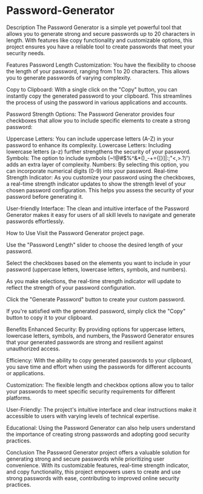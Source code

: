 # Password-Generator
Description
The Password Generator is a simple yet powerful tool that allows you to generate strong and secure passwords up to 20 characters in length. With features like copy functionality and customizable options, this project ensures you have a reliable tool to create passwords that meet your security needs.

Features
Password Length Customization: You have the flexibility to choose the length of your password, ranging from 1 to 20 characters. This allows you to generate passwords of varying complexity.

Copy to Clipboard: With a single click on the "Copy" button, you can instantly copy the generated password to your clipboard. This streamlines the process of using the password in various applications and accounts.

Password Strength Options: The Password Generator provides four checkboxes that allow you to include specific elements to create a strong password:

Uppercase Letters: You can include uppercase letters (A-Z) in your password to enhance its complexity.
Lowercase Letters: Including lowercase letters (a-z) further strengthens the security of your password.
Symbols: The option to include symbols (~!@#$%^&*()_-+={[}]|:;"<,>.?/') adds an extra layer of complexity.
Numbers: By selecting this option, you can incorporate numerical digits (0-9) into your password.
Real-time Strength Indicator: As you customize your password using the checkboxes, a real-time strength indicator updates to show the strength level of your chosen password configuration. This helps you assess the security of your password before generating it.

User-friendly Interface: The clean and intuitive interface of the Password Generator makes it easy for users of all skill levels to navigate and generate passwords effortlessly.

How to Use
Visit the Password Generator project page.

Use the "Password Length" slider to choose the desired length of your password.

Select the checkboxes based on the elements you want to include in your password (uppercase letters, lowercase letters, symbols, and numbers).

As you make selections, the real-time strength indicator will update to reflect the strength of your password configuration.

Click the "Generate Password" button to create your custom password.

If you're satisfied with the generated password, simply click the "Copy" button to copy it to your clipboard.

Benefits
Enhanced Security: By providing options for uppercase letters, lowercase letters, symbols, and numbers, the Password Generator ensures that your generated passwords are strong and resilient against unauthorized access.

Efficiency: With the ability to copy generated passwords to your clipboard, you save time and effort when using the passwords for different accounts or applications.

Customization: The flexible length and checkbox options allow you to tailor your passwords to meet specific security requirements for different platforms.

User-Friendly: The project's intuitive interface and clear instructions make it accessible to users with varying levels of technical expertise.

Educational: Using the Password Generator can also help users understand the importance of creating strong passwords and adopting good security practices.

Conclusion
The Password Generator project offers a valuable solution for generating strong and secure passwords while prioritizing user convenience. With its customizable features, real-time strength indicator, and copy functionality, this project empowers users to create and use strong passwords with ease, contributing to improved online security practices.

